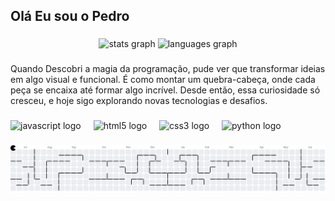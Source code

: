 <h2 align="left">Olá Eu sou o Pedro</h2>

###

<div align="center">
  <img src="https://github-readme-stats.vercel.app/api?username=pedroplatner&hide_title=false&hide_rank=false&show_icons=true&include_all_commits=true&count_private=true&disable_animations=false&theme=dark&locale=pt-br&hide_border=false" height="150" alt="stats graph"  />
  <img src="https://github-readme-stats.vercel.app/api/top-langs?username=pedroplatner&locale=en&hide_title=true&layout=compact&card_width=320&langs_count=5&theme=dark&hide_border=false" height="150" alt="languages graph"  />
</div>

###

<p align="left">Quando Descobri a magia da programação, pude ver que transformar ideias em algo visual e funcional. É como montar um quebra-cabeça, onde cada peça se encaixa até formar algo incrível. Desde então, essa curiosidade só cresceu, e hoje sigo explorando novas tecnologias e desafios.</p>

###

<div align="left">
  <img src="https://cdn.jsdelivr.net/gh/devicons/devicon/icons/javascript/javascript-original.svg" height="30" alt="javascript logo"  />
  <img width="12" />
  <img src="https://cdn.jsdelivr.net/gh/devicons/devicon/icons/html5/html5-original.svg" height="30" alt="html5 logo"  />
  <img width="12" />
  <img src="https://cdn.jsdelivr.net/gh/devicons/devicon/icons/css3/css3-original.svg" height="30" alt="css3 logo"  />
  <img width="12" />
  <img src="https://cdn.jsdelivr.net/gh/devicons/devicon/icons/python/python-original.svg" height="30" alt="python logo"  />
</div>

###

<img src="https://raw.githubusercontent.com/pedroplatner/pedroplatner/output/pacman-contribution-graph.svg" alt="Pacman animation" />

###
